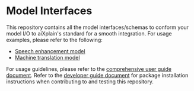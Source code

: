 # Model Interfaces

This repository contains all the model interfaces/schemas to conform your model I/O to aiXplain's standard for a smooth integration. For usage examples, please refer to the following:
- [Speech enhancement model](docs/user/samples/speech-enhancement)
- [Machine translation model](docs/user/samples/translation/src/model.py)

For usage guidelines, please refer to the [comprehensive user guide document](https://docs.aixplain.com/guides/how-to-onboard-a-model/custom-step-1-structure). Refer to the [developer guide document](docs/developer/README.md) for package installation instructions when contributing to and testing this repository.